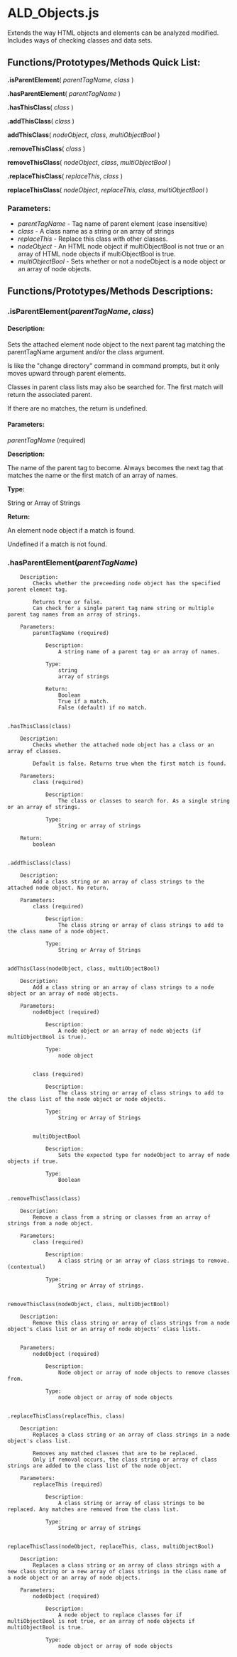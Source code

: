 # ALD_Objects.js

Extends the way HTML objects and elements can be analyzed modified. Includes ways of checking classes and data sets.


## Functions/Prototypes/Methods Quick List:
	
**.isParentElement**( *parentTagName*, *class* )

**.hasParentElement**( *parentTagName* )
	
**.hasThisClass**( *class* )

**.addThisClass**( *class* )

**addThisClass**( *nodeObject*, *class*, *multiObjectBool* )
 
**.removeThisClass**( *class* )

**removeThisClass**( *nodeObject*, *class*, *multiObjectBool* )
 
**.replaceThisClass**( *replaceThis*, *class* )

**replaceThisClass**( *nodeObject*, *replaceThis*, *class*, *multiObjectBool* )
	 
### Parameters:
- *parentTagName* - Tag name of parent element (case insensitive)
- *class* - A class name as a string or an array of strings
- *replaceThis* - Replace this class with other classes.
- *nodeObject* - An HTML node object if multiObjectBool is not true or an array of HTML node objects if multiObjectBool is true.
- *multiObjectBool* - Sets whether or not a nodeObject is a node object or an array of node objects.
	  
	  
## Functions/Prototypes/Methods Descriptions:

### .isParentElement(*parentTagName*, *class*)
	
#### Description:

Sets the attached element node object to the next parent tag matching the parentTagName argument and/or the class argument.
			
Is like the "change directory" command in command prompts, but it only moves upward through parent elements.

Classes in parent class lists may also be searched for. The first match will return the associated parent.

If there are no matches, the return is undefined.
		
#### Parameters:
*parentTagName* (required)

**Description:**

The name of the parent tag to become. Always becomes the next tag that matches the name or the first match of an array of names.
					
**Type:**

String or Array of Strings
		
**Return:**

An element node object if a match is found.

Undefined if a match is not found.
			
		
### .hasParentElement(*parentTagName*)
	
		Description:
			Checks whether the preceeding node object has the specified parent element tag.
			
			Returns true or false.
			Can check for a single parent tag name string or multiple parent tag names from an array of strings.

		Parameters:
			parentTagName (required)
			
				Description:
					A string name of a parent tag or an array of names.
					
				Type:
					string
					array of strings
		
				Return:
					Boolean	
					True if a match.
					False (default) if no match.
					
					
	.hasThisClass(class)
	
		Description:
			Checks whether the attached node object has a class or an array of classes.
			
			Default is false. Returns true when the first match is found.
		
		Parameters:
			class (required)
			
				Description:
					The class or classes to search for. As a single string or an array of strings.
					
				Type:
					String or array of strings

		Return:
			boolean
		
		
	.addThisClass(class)
	
		Description:
			Add a class string or an array of class strings to the attached node object. No return.
		
		Parameters:
			class (required)
			
				Description:
					The class string or array of class strings to add to the class name of a node object.
					
				Type:
					String or Array of Strings
		
		
	addThisClass(nodeObject, class, multiObjectBool)
	
		Description:
			Add a class string or an array of class strings to a node object or an array of node objects.
		
		Parameters:
			nodeObject (required)
			
				Description:
					A node object or an array of node objects (if multiObjectBool is true).
					
				Type:
					node object
					
					
			class (required)
			
				Description:
					The class string or array of class strings to add to the class list of the node object or node objects.
					
				Type:
					String or Array of Strings							
					
					
			multiObjectBool
			
				Description:
					Sets the expected type for nodeObject to array of node objects if true. 
					
				Type:
					Boolean

					
	.removeThisClass(class)
	
		Description:
			Remove a class from a string or classes from an array of strings from a node object.
		
		Parameters:
			class (required)
			
				Description:
					A class string or an array of class strings to remove. (contextual)
					
				Type:
					String or Array of strings.
		
		
	removeThisClass(nodeObject, class, multiObjectBool)
	
		Description:
			Remove this class string or array of class strings from a node object's class list or an array of node objects' class lists.
		
		
		Parameters:
			nodeObject (required)
			
				Description:
					Node object or array of node objects to remove classes from.
					
				Type:
					node object or array of node objects
					
		
	.replaceThisClass(replaceThis, class)
	
		Description:
			Replaces a class string or an array of class strings in a node object's class list.
			
			Removes any matched classes that are to be replaced.
			Only if removal occurs, the class string or array of class strings are added to the class list of the node object.
			
		Parameters:
			replaceThis (required)
			
				Description:
					A class string or array of class strings to be replaced. Any matches are removed from the class list.
					
				Type:
					String or array of strings
		
		
	replaceThisClass(nodeObject, replaceThis, class, multiObjectBool)
	
		Description:
			Replaces a class string or an array of class strings with a new class string or a new array of class strings in the class name of a node object or an array of node objects.
		
		Parameters:
			nodeObject (required)
			
				Description:
					A node object to replace classes for if multiObjectBool is not true, or an array of node objects if multiObjectBool is true.
					
				Type:
					node object or array of node objects
	
	
